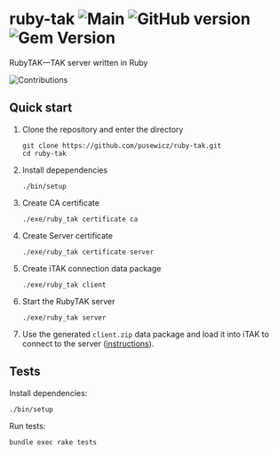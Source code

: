# ruby-tak ![Main](https://github.com/pusewicz/ruby-tak/actions/workflows/ruby.yml/badge.svg) ![GitHub version](https://badge.fury.io/gh/pusewicz%2Fruby-tak.svg) ![Gem Version](https://badge.fury.io/rb/ruby-tak.svg)

RubyTAK—TAK server written in Ruby

![Contributions](https://repobeats.axiom.co/api/embed/062386b23b6a091395faf40a4f2a9a3e3dd389ad.svg "Repobeats analytics image")

## Quick start

  1. Clone the repository and enter the directory
  
         git clone https://github.com/pusewicz/ruby-tak.git
         cd ruby-tak
         
  2. Install depependencies
     
         ./bin/setup
         
  3. Create CA certificate

         ./exe/ruby_tak certificate ca
    
  4. Create Server certificate

         ./exe/ruby_tak certificate server
        
  5. Create iTAK connection data package
  
         ./exe/ruby_tak client
        
  6. Start the RubyTAK server
  
         ./exe/ruby_tak server
        
  7. Use the generated `client.zip` data package and load it into iTAK to connect to the server ([instructions](https://atakhq.com/en/itak/setup-guide#data-package-method)).

## Tests

Install dependencies:

    ./bin/setup
    
Run tests:

    bundle exec rake tests
